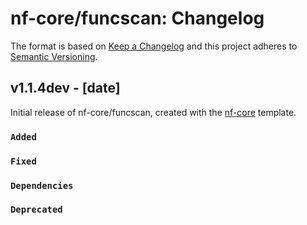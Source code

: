 # nf-core/funcscan: Changelog

The format is based on [Keep a Changelog](https://keepachangelog.com/en/1.0.0/)
and this project adheres to [Semantic Versioning](https://semver.org/spec/v2.0.0.html).

## v1.1.4dev - [date]

Initial release of nf-core/funcscan, created with the [nf-core](https://nf-co.re/) template.

### `Added`

### `Fixed`

### `Dependencies`

### `Deprecated`
